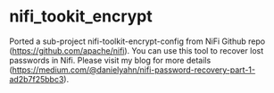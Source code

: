 # nifi_tookit_encrypt
Ported a sub-project nifi-toolkit-encrypt-config from NiFi Github repo (https://github.com/apache/nifi). You can use this tool to recover lost passwords in Nifi. Please visit my blog for more details (https://medium.com/@danielyahn/nifi-password-recovery-part-1-ad2b7f25bbc3).
